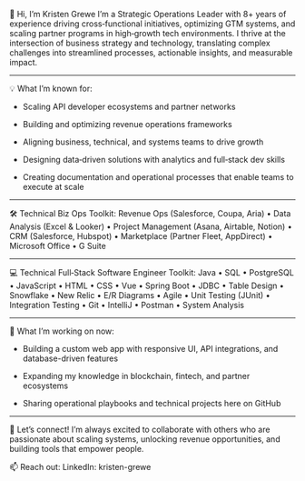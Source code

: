 👋 Hi, I’m Kristen Grewe
I’m a Strategic Operations Leader with 8+ years of experience driving cross‑functional initiatives, optimizing GTM systems, and scaling partner programs in high‑growth tech environments. I thrive at the intersection of business strategy and technology, translating complex challenges into streamlined processes, actionable insights, and measurable impact.

__________________________________________________________________________________________________________________________________
💡 What I’m known for:

- Scaling API developer ecosystems and partner networks

- Building and optimizing revenue operations frameworks

- Aligning business, technical, and systems teams to drive growth

- Designing data‑driven solutions with analytics and full‑stack dev skills

- Creating documentation and operational processes that enable teams to execute at scale

__________________________________________________________________________________________________________________________________
🛠 Technical Biz Ops Toolkit:
Revenue Ops (Salesforce, Coupa, Aria) • Data Analysis (Excel & Looker) • Project Management (Asana, Airtable, Notion) •
CRM (Salesforce, Hubspot) • Marketplace (Partner Fleet, AppDirect) • Microsoft Office • G Suite

__________________________________________________________________________________________________________________________________
💻 Technical Full‑Stack Software Engineer Toolkit:
Java • SQL • PostgreSQL • JavaScript • HTML • CSS • Vue • Spring Boot • JDBC • Table Design • Snowflake • New Relic •
E/R Diagrams • Agile • Unit Testing (JUnit) • Integration Testing • Git • IntelliJ • Postman • System Analysis

__________________________________________________________________________________________________________________________________
🌱 What I’m working on now:

- Building a custom web app with responsive UI, API integrations, and database-driven features

- Expanding my knowledge in blockchain, fintech, and partner ecosystems

- Sharing operational playbooks and technical projects here on GitHub

__________________________________________________________________________________________________________________________________
🤝 Let’s connect!
I’m always excited to collaborate with others who are passionate about scaling systems, unlocking revenue opportunities, and building tools that empower people.

📫 Reach out: LinkedIn: kristen-grewe
